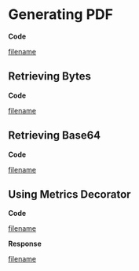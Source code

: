 # Generating PDF

**Code**

[filename](../assets/go/basics/save.go ':include :type=code')

## Retrieving Bytes

**Code**

[filename](../assets/go/basics/bytes.go ':include :type=code')

## Retrieving Base64

**Code**

[filename](../assets/go/basics/base64.go ':include :type=code')

## Using Metrics Decorator

**Code**

[filename](../assets/go/basics/metrics.go ':include :type=code')

**Response**

[filename](../assets/text/report.txt ':include :type=code')
